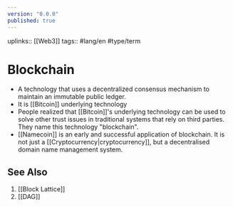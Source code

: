 ```yaml
---
version: "0.0.0"
published: true
---
```

uplinks:: [[Web3]]
tags:: #lang/en #type/term 

# Blockchain
- A technology that uses a decentralized consensus mechanism to maintain an immutable public ledger.
- It is [[Bitcoin]] underlying technology
- People realized that [[Bitcoin]]'s underlying technology can be used to solve other trust issues in traditional systems that rely on third parties. They name this technology "blockchain".
- [[Namecoin]] is an early and successful application of blockchain. It is not just a [[Cryptocurrency|cryptocurrency]], but a decentralised domain name management system.

## See Also
1. [[Block Lattice]]
2. [[DAG]]